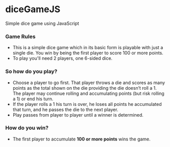 # diceGameJS
Simple dice game using JavaScript

<h3 class="helptopic">Game Rules</h3>
<ul>
    <li>
        This is a simple dice game which in its basic form is playable with just a single die. You win by being the first player to score 100 or more points.
    </li>
    <li>
        To play you'll need 2 players, one 6-sided dice.
    </li>
</ul>

<h3 class="helptopic">So how do you play?</h3>
<ul>
    <li>Choose a player to go first. That player throws a die and scores as many points as the total shown on the die providing the die doesn’t roll a 1. The player may continue rolling and accumulating points (but risk rolling a 1) or end his turn.</li>
    <li>If the player rolls a 1 his turn is over, he loses all points he accumulated that turn, and he passes the die to the next player.</li>
    <li>Play passes from player to player until a winner is determined.</li>
</ul>
<h3 class="helptopic">How do you win?</h3>
<ul>
    <li>The first player to accumulate <strong>100 or more points</strong> wins the game.</li>
</ul>
